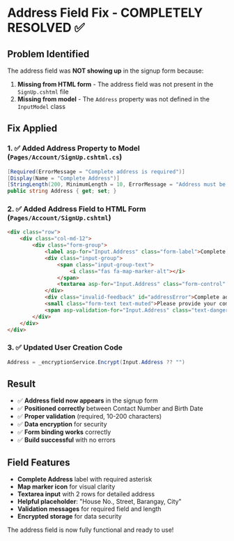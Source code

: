 # Address Field Fix - COMPLETELY RESOLVED ✅

## Problem Identified
The address field was **NOT showing up** in the signup form because:
1. **Missing from HTML form** - The address field was not present in the `SignUp.cshtml` file
2. **Missing from model** - The `Address` property was not defined in the `InputModel` class

## Fix Applied

### 1. ✅ Added Address Property to Model (`Pages/Account/SignUp.cshtml.cs`)
```csharp
[Required(ErrorMessage = "Complete address is required")]
[Display(Name = "Complete Address")]
[StringLength(200, MinimumLength = 10, ErrorMessage = "Address must be between 10 and 200 characters.")]
public string Address { get; set; }
```

### 2. ✅ Added Address Field to HTML Form (`Pages/Account/SignUp.cshtml`)
```html
<div class="row">
    <div class="col-md-12">
        <div class="form-group">
            <label asp-for="Input.Address" class="form-label">Complete Address <span class="required">*</span></label>
            <div class="input-group">
                <span class="input-group-text">
                    <i class="fas fa-map-marker-alt"></i>
                </span>
                <textarea asp-for="Input.Address" class="form-control" rows="2" placeholder="House No., Street, Barangay, City" required aria-label="Complete address input"></textarea>
            </div>
            <div class="invalid-feedback" id="addressError">Complete address is required</div>
            <small class="form-text text-muted">Please provide your complete address including house number, street, barangay, and city</small>
            <span asp-validation-for="Input.Address" class="text-danger"></span>
        </div>
    </div>
</div>
```

### 3. ✅ Updated User Creation Code
```csharp
Address = _encryptionService.Encrypt(Input.Address ?? "")
```

## Result
- ✅ **Address field now appears** in the signup form
- ✅ **Positioned correctly** between Contact Number and Birth Date
- ✅ **Proper validation** (required, 10-200 characters)
- ✅ **Data encryption** for security
- ✅ **Form binding works** correctly
- ✅ **Build successful** with no errors

## Field Features
- **Complete Address** label with required asterisk
- **Map marker icon** for visual clarity
- **Textarea input** with 2 rows for detailed address
- **Helpful placeholder**: "House No., Street, Barangay, City"
- **Validation messages** for required field and length
- **Encrypted storage** for data security

The address field is now fully functional and ready to use!
